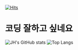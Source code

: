 [![Hits](https://hits.seeyoufarm.com/api/count/incr/badge.svg?url=https%3A%2F%2Fgithub.com%2FJH-TT&count_bg=%23808FD5&title_bg=%23272525&icon=&icon_color=%23FFFFFF&title=Hi&edge_flat=false)](https://hits.seeyoufarm.com)
# 코딩 잘하고 싶네요

![JH's GitHub stats](https://github-readme-stats.vercel.app/api?username=JH-TT&show_icons=true&theme=dark)
![Top Langs](https://github-readme-stats.vercel.app/api/top-langs/?username=JH-TT&layout=compact&theme=dark)
